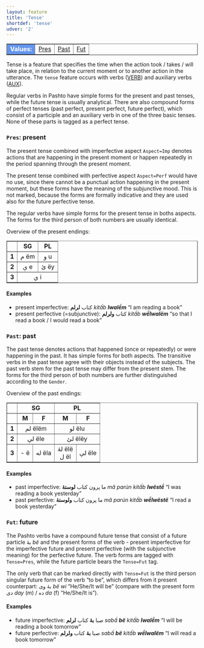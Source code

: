 ```yaml
---
layout: feature
title: 'Tense'
shortdef: 'tense'
udver: '2'
---
```


<table class="typeindex" border="1">
<tr>
  <td style="background-color:cornflowerblue;color:white"><strong>Values:</strong> </td>
  <td><a href="#Pres">Pres</a></td>
  <td><a href="#Past">Past</a></td>
  <td><a href="#Fut">Fut</a></td>
</tr>
</table>

Tense is a feature that specifies the time when the action took / takes / will take place,
in relation to the current moment or to another action in the utterance. The `tense` feature occurs with verbs ([VERB]())
and auxiliary verbs ([AUX]()).

Regular verbs in Pashto have simple forms for the present and past tenses,
while the future tense is usually analytical.
There are also compound forms of perfect tenses (past perfect, present perfect, future perfect),
which consist of a participle and an auxiliary verb in one of the three basic tenses. None of these
parts is tagged as a perfect tense.

### <a name="Pres">`Pres`</a>: present

The present tense combined with imperfective aspect `Aspect=Imp`
denotes actions that are happening in the present moment
or happen repeatedly in the period spanning through the present moment.

The present tense combined with perfective aspect `Aspect=Perf`
would have no use, since there cannot be a punctual action happening in the present moment,
but these forms have the meaning of the subjunctive mood. This is not marked, because
the forms are formally indicative and they are used also for the future
perfective tense.

The regular verbs have simple forms for the present tense in boths aspects.
The forms for the third person of both numbers are usually identical.

Overview of the present endings:
<table border="1">
<tr>
  <td/>
  <td align="middle"><b>SG</b></td>
  <td align="middle"><b>PL</b></td>
</tr>
<tr>
  <td align="middle"><b>1</b></td>
  <td align="middle">م ëm</td>
  <td align="middle">و u</td>
</tr>
<tr>
  <td align="middle"><b>2</b></td>
  <td align="middle">ې e</td>
  <td align="middle">ئ ëy</td>
</tr>
<tr>
  <td align="middle"><b>3</b></td>
  <td align="middle" colspan="2">ي i</td>
</tr>
</table>

#### Examples

* present imperfective: کتاب **لرلم** _kitấb **lwalë́m**_ “I am reading a book”
* present perfective (=subjunctive): کتاب **ولرلم** _kitấb **wë́lwalëm**_ “so that I read a book / I would read a book”

### <a name="Past">`Past`</a>: past

The past tense denotes actions that happened (once or repeatedly)
or were happening in the past. It has simple forms for both aspects.
The transitive verbs in the past tense agree with their objects instead
of the subjects. The past verb stem for the past tense may differ from the present stem.
The forms for the third person of both numbers are further distinguished
according to the `Gender`.

Overview of the past endings:
<table border="1">
<tr>
  <td/>
  <td align="middle" colspan="2"><b>SG</b></td>
  <td align="middle" colspan="2"><b>PL</b></td>
</tr>
<tr>
  <td/>
  <td align="middle"><b>M</b></td>
  <td align="middle"><b>F</b></td>
  <td align="middle"><b>M</b></td>
  <td align="middle"><b>F</b></td>
</tr>
<tr>
  <td align="middle"><b>1</b></td>
  <td align="middle" colspan="2">لم ëlëm</td>
  <td align="middle" colspan="2">لو ëlu</td>
</tr>
<tr>
  <td align="middle"><b>2</b></td>
  <td align="middle" colspan="2">لې ële</td>
  <td align="middle" colspan="2">لئ ëlëy</td>
</tr>
<tr>
  <td align="middle"><b>3</b></td>
  <td align="middle">- ë</td>
  <td align="middle">له ëla</td>
  <td align="middle">لۀ ëlë<br/>ل ël</td>
  <td align="middle">لې ële</td>
</tr>
</table>

#### Examples

* past imperfective: ما پرون کتاب **لوستۀ** _mâ parún kitấb **lwëstë́**_ “I was reading a book yesterday”
* past perfective: ما پرون کتاب **ولوستۀ** _mâ parún kitấb **wë́lwëstë**_ “I read a book yesterday”


### <a name="Fut">`Fut`</a>: future

The Pashto verbs have a compound future tense that consist of a future particle بۀ _bë_
and the present forms of the verb - present imperfective for the imperfective future
and present perfective (with the subjunctive meaning) for the perfective future.
The verb forms are tagged with `Tense=Pres`, while the future particle bears the
`Tense=Fut` tag.

The only verb that can be marked directly with `Tense=Fut` is the third person singular future form
of the verb “to be”, which differs from it present counterpart: بۀ وی _bë wi_ “He/She/It will be”
(compare with the present form دی _day_ (m) / ده _da_ (f) “He/She/It is”).

#### Examples

* future imperfective: صبا **بۀ** کتاب **لرلم** _sabấ **bë** kitấb **lwalë́m**_ “I will be reading a book tomorrow”
* future perfective: صبا **بۀ** کتاب **ولرلم** _sabấ **bë** kitấb **wë́lwalëm**_ “I will read a book tomorrow”


<!-- Interlanguage links updated Ne 5. května 2024, 18:20:03 CEST -->

